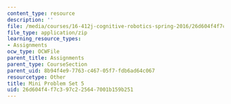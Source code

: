 ```yaml
---
content_type: resource
description: ''
file: /media/courses/16-412j-cognitive-robotics-spring-2016/26d604f4f7c397c225647001b159b251_MIT16_412JS16_MiniPSet5_reachability.zip
file_type: application/zip
learning_resource_types:
- Assignments
ocw_type: OCWFile
parent_title: Assignments
parent_type: CourseSection
parent_uid: 8b94f4e9-7763-c467-05f7-fdb6ad64c067
resourcetype: Other
title: Mini Problem Set 5
uid: 26d604f4-f7c3-97c2-2564-7001b159b251
---
```

